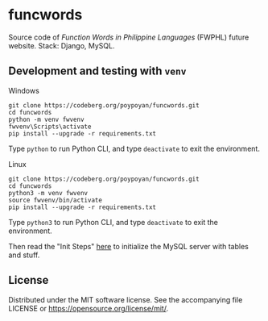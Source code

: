 # funcwords
Source code of *Function Words in Philippine Languages* (FWPHL) future website. Stack: Django, MySQL.

## Development and testing with `venv`
Windows
```console
git clone https://codeberg.org/poypoyan/funcwords.git
cd funcwords
python -m venv fwvenv
fwvenv\Scripts\activate
pip install --upgrade -r requirements.txt
```
Type `python` to run Python CLI, and type `deactivate` to exit the environment.

Linux
```console
git clone https://codeberg.org/poypoyan/funcwords.git
cd funcwords
python3 -m venv fwvenv
source fwvenv/bin/activate
pip install --upgrade -r requirements.txt
```
Type `python3` to run Python CLI, and type `deactivate` to exit the environment.

Then read the "Init Steps" [here](<other/django cheatsheet.txt>) to initialize the MySQL server with tables and stuff.

## License
Distributed under the MIT software license. See the accompanying
file LICENSE or https://opensource.org/license/mit/.
